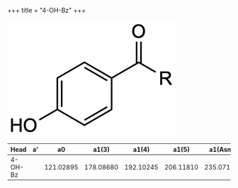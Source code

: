+++
title = "4-OH-Bz"
+++

![](/img/4-OH-Bz.png?classes=border)

| Head           | a'        | a0        | a1(3)     | a1(4)     | a1(5)     | a1(Asn)   |
|----------------|-----------|-----------|-----------|-----------|-----------|-----------|
| 4-OH-Bz        |           | 121.02895 | 178.08680 | 192.10245 | 206.11810 | 235.07188 |